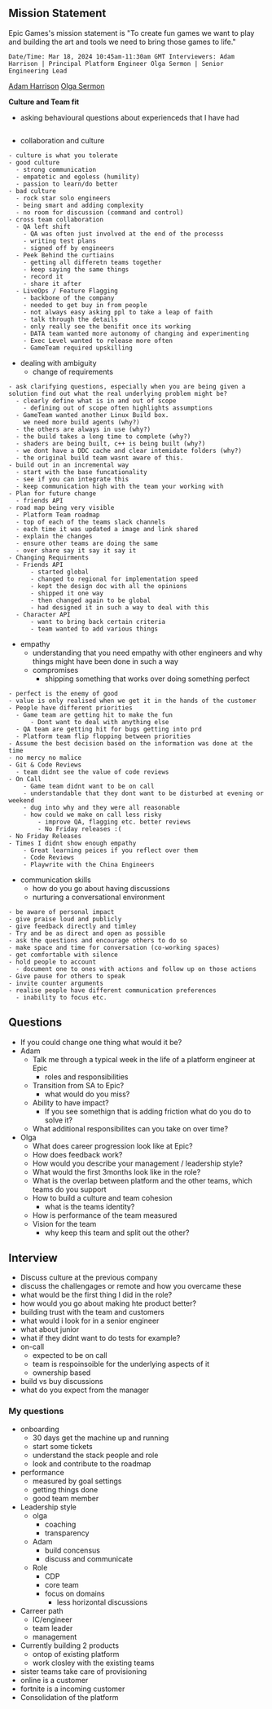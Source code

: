 ## Mission Statement

Epic Games's mission statement is "To create fun games we want to play and building the art and tools we need to bring those games to life."

```
Date/Time: Mar 18, 2024 10:45am-11:30am GMT Interviewers: Adam Harrison | Principal Platform Engineer Olga Sermon | Senior Engineering Lead
```

[Adam Harrison](https://www.linkedin.com/in/awharrison/)
[Olga Sermon](https://www.linkedin.com/in/olga-sermon-787527a4/)

**Culture and Team fit**
- asking behavioural questions about experienceds that I have had

```

```

- collaboration and culture

```
- culture is what you tolerate
- good culture
  - strong communication
  - empatetic and egoless (humility)
  - passion to learn/do better
- bad culture
  - rock star solo engineers
  - being smart and adding complexity
  - no room for discussion (command and control)
- cross team collaboration
  - QA left shift
    - QA was often just involved at the end of the processs
    - writing test plans
    - signed off by engineers
  - Peek Behind the curtiains
	- getting all differetn teams together
	- keep saying the same things
	- record it
	- share it after
  - LiveOps / Feature Flagging
    - backbone of the company
    - needed to get buy in from people
    - not always easy asking ppl to take a leap of faith
    - talk through the details
    - only really see the benifit once its working
    - DATA team wanted more autonomy of changing and experimenting
    - Exec Level wanted to release more often
    - GameTeam required upskilling
```

- dealing with ambiguity
	- change of requirements

```
- ask clarifying questions, especially when you are being given a solution find out what the real underlying problem might be?
  - clearly define what is in and out of scope
    - defining out of scope often highlights assumptions
  - GameTeam wanted another Linux Build box.
    we need more build agents (why?)
  - the others are always in use (why?)
  - the build takes a long time to complete (why?)
  - shaders are being built, c++ is being built (why?)
  - we dont have a DDC cache and clear intemidate folders (why?)
  - the original build team wasnt aware of this.
- build out in an incremental way
  - start with the base funcationality
  - see if you can integrate this
  - keep communication high with the team your working with
- Plan for future change
  - friends API 
- road map being very visible
  - Platform Team roadmap
  - top of each of the teams slack channels
  - each time it was updated a image and link shared
  - explain the changes
  - ensure other teams are doing the same
  - over share say it say it say it
- Changing Requirments
  - Friends API
	  - started global
	  - changed to regional for implementation speed
	  - kept the design doc with all the opinions
	  - shipped it one way
	  - then changed again to be global
	  - had designed it in such a way to deal with this
  - Character API
	  - want to bring back certain criteria
	  - team wanted to add various things
```

- empathy
	- understanding that you need empathy with other engineers and why things might have been done in such a way
	- compromises
		- shipping something that works over doing something perfect

```
- perfect is the enemy of good
- value is only realised when we get it in the hands of the customer
- People have different priorities
  - Game team are getting hit to make the fun
	  - Dont want to deal with anything else
  - QA team are getting hit for bugs getting into prd
  - Platform team flip flopping between priorities
- Assume the best decision based on the information was done at the time
- no mercy no malice
- Git & Code Reviews
  - team didnt see the value of code reviews
- On Call
	- Game team didnt want to be on call
	- understandable that they dont want to be disturbed at evening or weekend
	- dug into why and they were all reasonable
	- how could we make on call less risky
		- improve QA, flagging etc. better reviews
		- No Friday releases :(
- No Friday Releases
- Times I didnt show enough empathy
	- Great learning peices if you reflect over them
	- Code Reviews
	- Playwrite with the China Engineers
```

- communication skills
	- how do you go about having discussions
	- nurturing a conversational environment
```
- be aware of personal impact
- give praise loud and publicly
- give feedback directly and timley
- Try and be as direct and open as possible
- ask the questions and encourage others to do so
- make space and time for conversation (co-working spaces)
- get comfortable with silence
- hold people to account
  - document one to ones with actions and follow up on those actions
- Give pause for others to speak
- invite counter arguments
- realise people have different communication preferences
  - inability to focus etc. 
```


## Questions

- If you could change one thing what would it be?
- Adam
	- Talk me through a typical week in the life of a platform engineer at Epic
		- roles and responsibilities
	- Transition from SA to Epic?
		- what would do you miss?
	- Ability to have impact?
		- If you see somethign that is adding friction what do you do to solve it?
	- What additional responsibilites can you take on over time?
- Olga
	- What does career progression look like at Epic?
	- How does feedback work?
	- How would you describe your management / leadership style?
	- What would the first 3months look like in the role?
	- What is the overlap between platform and the other teams, which teams do you support
	- How to build a culture and team cohesion
		- what is the teams identity?
	- How is performance of the team measured
	- Vision for the team
		- why keep this team and split out the other?


## Interview

- Discuss culture at the previous company
- discuss the challengages or remote and how you overcame these
- what would be the first thing I did in the role?
- how would you go about making hte product better?
- building trust with the team and customers
- what would i look for in a senior engineer
- what about junior
- what if they didnt want to do tests for example?
- on-call
	- expected to be on call
	- team is respoinsoible for the underlying aspects of it
	- ownership based 
- build vs buy discussions
- what do you expect from the manager


### My questions
- onboarding
	- 30 days get the machine up and running
	- start some tickets
	- understand the stack people and role
	- look and contribute to the roadmap
- performance
	- measured by goal settings 
	- getting things done
	- good team member
- Leadership style
	- olga 
		- coaching
		- transparency 
	- Adam
		- build concensus
		- discuss and communicate
	- Role
		- CDP
		- core team 
		- focus on domains
			- less horizontal discussions
- Carreer path
	- IC/engineer
	- team leader
	- management
- Currently building 2 products
	- ontop of existing platform
	- work closley with the existing teams
- sister teams take care of provisioning
- online is a customer
- fortnite is a incoming customer
- Consolidation of the platform



